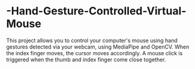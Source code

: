# -Hand-Gesture-Controlled-Virtual-Mouse
This project allows you to control your computer's mouse using hand gestures detected via your webcam, using MediaPipe and OpenCV. When the index finger moves, the cursor moves accordingly. A mouse click is triggered when the thumb and index finger come close together.

